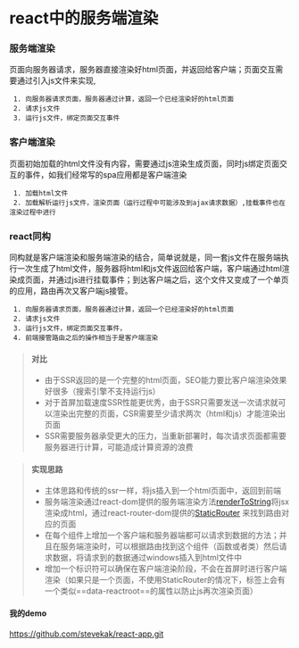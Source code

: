# react中的服务端渲染

### 服务端渲染
页面向服务器请求，服务器直接渲染好html页面，并返回给客户端；页面交互需要通过引入js文件来实现,
```
 1. 向服务器请求页面，服务器通过计算，返回一个已经渲染好的html页面
 2. 请求js文件
 3. 运行js文件，绑定页面交互事件
```
 
### 客户端渲染
页面初始加载的html文件没有内容，需要通过js渲染生成页面，同时js绑定页面交互的事件，如我们经常写的spa应用都是客户端渲染
```
 1. 加载html文件
 2. 加载解析运行js文件，渲染页面（运行过程中可能涉及到ajax请求数据）,挂载事件也在渲染过程中进行
```
### react同构
同构就是客户端渲染和服务端渲染的结合，简单说就是，同一套js文件在服务端执行一次生成了html文件，服务器将html和js文件返回给客户端，客户端通过html渲染成页面，并通过js进行挂载事件；到达客户端之后，这个文件又变成了一个单页的应用，路由再次又客户端js接管。
```
 1. 向服务器请求页面，服务器通过计算，返回一个已经渲染好的html页面
 2. 请求js文件
 3. 运行js文件，绑定页面交互事件，
 4. 前端接管路由之后的操作相当于是客户端渲染
```

> #### 对比
> - 由于SSR返回的是一个完整的html页面，SEO能力要比客户端渲染效果好很多（搜索引擎不支持运行js）
> - 对于首屏加载速度SSR性能更优秀，由于SSR只需要发送一次请求就可以渲染出完整的页面，CSR需要至少请求两次（html和js）才能渲染出页面
> - SSR需要服务器承受更大的压力，当重新部署时，每次请求页面都需要服务器进行计算，可能造成计算资源的浪费


> #### 实现思路
> - 主体思路和传统的ssr一样，将js插入到一个html页面中，返回到前端
> - 服务端渲染通过react-dom提供的服务端渲染方法[renderToString](https://react.docschina.org/docs/react-dom-server.html#rendertostring)将jsx渲染成html，通过react-router-dom提供的[StaticRouter](https://reacttraining.com/react-router/web/api/StaticRouter) 来找到路由对应的页面
> - 在每个组件上增加一个客户端和服务器端都可以请求到数据的方法；并且在服务端渲染时，可以根据路由找到这个组件（函数或者类）然后请求数据，将请求到的数据通过windows插入到html文件中
> - 增加一个标识符可以确保在客户端渲染阶段，不会在首屏时进行客户端渲染（如果只是一个页面，不使用StaticRouter的情况下，标签上会有一个类似==data-reactroot==的属性以防止js再次渲染页面）

#### 我的demo
https://github.com/stevekak/react-app.git

